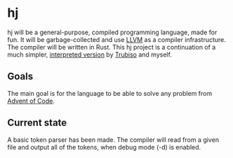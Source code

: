 # hj
hj will be a general-purpose, compiled programming language, made for fun. It will be garbage-collected and use [LLVM](https://llvm.org/) as a compiler infrastructure. The compiler will be written in Rust. This hj project is a continuation of a much simpler, [interpreted version](https://github.com/trubiso/hj) by [Trubiso](https://github.com/trubiso) and myself.
## Goals
The main goal is for the language to be able to solve any problem from [Advent of Code](https://adventofcode.com/).
## Current state
A basic token parser has been made. The compiler will read from a given file and output all of the tokens, when debug mode (-d) is enabled.
